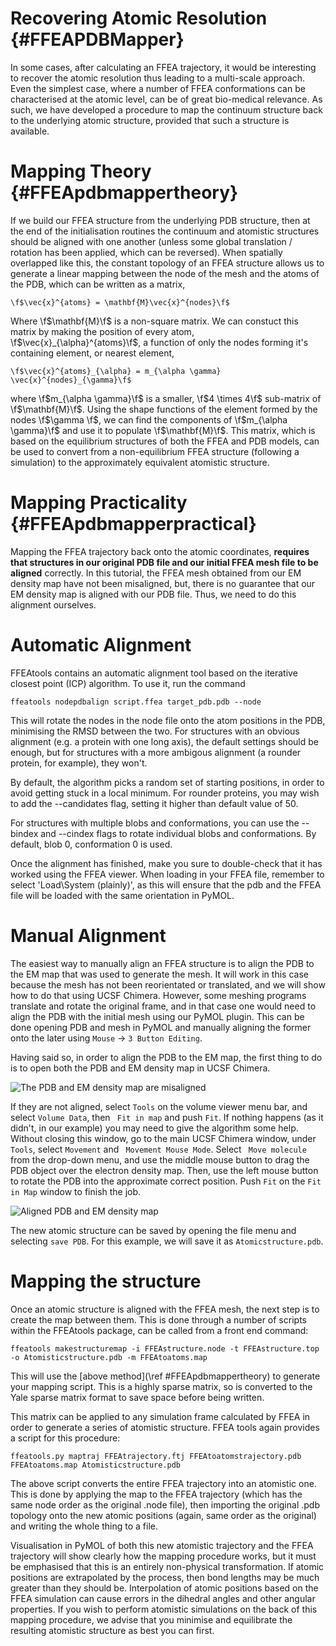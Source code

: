 

Recovering Atomic Resolution  {#FFEAPDBMapper}
===============================

In some cases, after calculating an FFEA trajectory,
  it would be interesting to recover the atomic resolution thus leading to 
  a multi-scale approach. Even the simplest case, where a number of FFEA conformations 
  can be characterised at the atomic level, can be of great bio-medical relevance.
As such, we have developed a procedure to map the continuum structure 
  back to the underlying atomic structure, provided that such a structure is available. 


Mapping Theory {#FFEApdbmappertheory}
===============================

If we build our FFEA structure from the underlying PDB structure, then at the end of the initialisation routines the continuum and atomistic
structures should be aligned with one another (unless some global translation / rotation has been applied, which can be reversed). When spatially overlapped
like this, the constant topology of an FFEA structure allows us to generate a linear mapping between the node of the mesh and the atoms of the PDB, which can
be written as a matrix,

	\f$\vec{x}^{atoms} = \mathbf{M}\vec{x}^{nodes}\f$

Where \f$\mathbf{M}\f$ is a non-square matrix. We can constuct this matrix by making the position of every atom, \f$\vec{x}_{\alpha}^{atoms}\f$, a function of only the nodes forming it's containing element, or nearest element,

	\f$\vec{x}^{atoms}_{\alpha} = m_{\alpha \gamma} \vec{x}^{nodes}_{\gamma}\f$

where \f$m_{\alpha \gamma}\f$ is a smaller, \f$4 \times 4\f$ sub-matrix of \f$\mathbf{M}\f$. Using the shape functions of the element formed by the nodes \f$\gamma \f$, we can find the components of \f$m_{\alpha \gamma}\f$ and use it to populate \f$\mathbf{M}\f$. This matrix, which is based on the equilibrium structures of both the FFEA and PDB models, can be used to convert from a non-equilibrium FFEA structure (following a simulation) to the approximately equivalent atomistic structure.


Mapping Practicality {#FFEApdbmapperpractical}
===============================  

Mapping the FFEA trajectory back onto the atomic coordinates, **requires 
 that structures in our original PDB file and our initial FFEA mesh file
 to be aligned** correctly.
 In this tutorial, the FFEA mesh obtained from our EM density map
  have not been misaligned,
 but, there is no guarantee that our EM density map is aligned with our PDB file.
 Thus, we need to do this alignment ourselves.
 
Automatic Alignment
===============================  

FFEAtools contains an automatic alignment tool based on the iterative closest point (ICP) algorithm. To use it, run the command

	ffeatools nodepdbalign script.ffea target_pdb.pdb --node
	
This will rotate the nodes in the node file onto the atom positions in the PDB, minimising the RMSD between the two. For structures with an obvious alignment (e.g. a protein with one long axis), the default settings should be enough, but for structures with a more ambigous alignment (a rounder protein, for example), they won't. 

By default, the algorithm picks a random set of starting positions, in order to avoid getting stuck in a local minimum. For rounder proteins, you may wish to add the --candidates flag, setting it higher than default value of 50.

For structures with multiple blobs and conformations, you can use the --bindex and --cindex flags to rotate individual blobs and conformations. By default, blob 0, conformation 0 is used.

Once the alignment has finished, make you sure to double-check that it has worked using the FFEA viewer. When loading in your FFEA file, remember to select 'Load\System (plainly)', as this will ensure that the pdb and the FFEA file will be loaded with the same orientation in PyMOL.

Manual Alignment
===============================  

The easiest way to manually align an FFEA structure is to align
 the PDB to the EM map that was used to generate the mesh. 
 It will work in this case because the mesh has not been reorientated or translated, and 
 we will show how to do that using UCSF Chimera. However, some meshing programs 
 translate and rotate the original frame, and in that case one would need to 
 align the PDB with the initial mesh using our PyMOL plugin. This can be done 
 opening PDB and mesh in PyMOL and manually aligning the former onto the later
 using ` Mouse ` -> ` 3 Button Editing `. 

Having said so, in order to align the PDB to the EM map, 
 the first thing to do is to open both the PDB and EM density map in UCSF Chimera.

![The PDB and EM density map are misaligned](structuremap1.png "The PDB and EM density map are misaligned")

If they are not aligned, select ` Tools ` on the volume viewer menu bar, and select
 ` Volume Data `, then  ` Fit in map`  and push ` Fit `. If nothing happens (as it didn't, in our example) you may need to give the algorithm some help. 
 Without closing this window, go to the main UCSF Chimera window,
  under  ` Tools `, select ` Movement ` and ` Movement Mouse Mode`. Select ` Move molecule` from the drop-down menu, and use the middle mouse button to drag the PDB object over the electron density map. Then, use the left mouse button to rotate the PDB into the approximate correct position. Push ` Fit ` on the ` Fit in Map ` window to finish the job.

![Aligned PDB and EM density map](structuremap2.png "Aligned PDB and EM density map")
 
The new atomic structure can be saved by opening the file menu and selecting ` save PDB `. For this example, we will save it as ` Atomicstructure.pdb `.

Mapping the structure
===============================  

Once an atomic structure is aligned with the FFEA mesh,
 the next step is to create the map between them. This is done through 
 a number of scripts within the FFEAtools package, 
 can be called from a front end command:

	ffeatools makestructuremap -i FFEAstructure.node -t FFEAstructure.top -o Atomisticstructure.pdb -m FFEAtoatoms.map

This will use the [above method](\ref #FFEApdbmappertheory) to generate your mapping script. This is a highly sparse matrix, so is converted to the Yale sparse matrix format to save space before being written.

This matrix can be applied to any simulation frame calculated by FFEA in order to generate a series of atomistic structure. FFEA tools again provides a script for this procedure:

	ffeatools.py maptraj FFEAtrajectory.ftj FFEAtoatomstrajectory.pdb FFEAtoatoms.map Atomisticstructure.pdb

The above script converts the entire FFEA trajectory into an atomistic one. This is done by applying the map to the FFEA trajectory (which has the same node order as the original .node file), then importing the original .pdb topology onto the new atomic positions (again, same order as the original) and writing the whole thing to a file.

Visualisation in PyMOL of both this new atomistic trajectory and the FFEA trajectory will show clearly how the mapping procedure works, but it must be emphasised that this is an entirely non-physical transformation. If atomic positions are extrapolated by the process, then bond lengths may be much greater than they should be. Interpolation of atomic positions based on the FFEA simulation can cause errors in the dihedral angles and other angular properties. If you wish to perform atomistic simulations on the back of this mapping procedure, we advise that you minimise and equilibrate the resulting atomistic structure as best you can first. 


